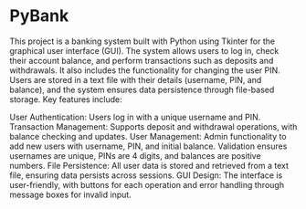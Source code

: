 # PyBank
This project is a banking system built with Python using Tkinter for the graphical user interface (GUI). The system allows users to log in, check their account balance, and perform transactions such as deposits and withdrawals. It also includes the functionality for changing the user PIN. Users are stored in a text file with their details (username, PIN, and balance), and the system ensures data persistence through file-based storage.
Key features include:

User Authentication: Users log in with a unique username and PIN.
Transaction Management: Supports deposit and withdrawal operations, with balance checking and updates.
User Management: Admin functionality to add new users with username, PIN, and initial balance. Validation ensures usernames are unique, PINs are 4 digits, and balances are positive numbers.
File Persistence: All user data is stored and retrieved from a text file, ensuring data persists across sessions.
GUI Design: The interface is user-friendly, with buttons for each operation and error handling through message boxes for invalid input.
